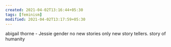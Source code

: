 ```yaml
---
created: 2021-04-02T13:16:44+05:30
tags: [feminism]
modified: 2021-04-02T13:17:59+05:30
---
```


abigail thorne - Jessie gender
no new stories only new story tellers. story of humanity